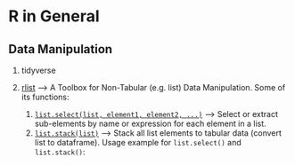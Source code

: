 # R in General

## Data Manipulation
1. tidyverse
2. [rlist](https://www.rdocumentation.org/packages/rlist/versions/0.4.6.1) --> A Toolbox for Non-Tabular (e.g. list) Data Manipulation. Some of its functions:
    
    1. [`list.select(list, element1, element2, ...)`](https://www.rdocumentation.org/packages/rlist/versions/0.4.6.1/topics/list.select) --> Select or extract sub-elements by name or expression for each element in a list.   
    2. [`list.stack(list)`](https://www.rdocumentation.org/packages/rlist/versions/0.4.6.1/topics/list.stack) --> Stack all list elements to tabular data (convert list to dataframe). Usage example for `list.select()` and `list.stack()`: <br />
    
